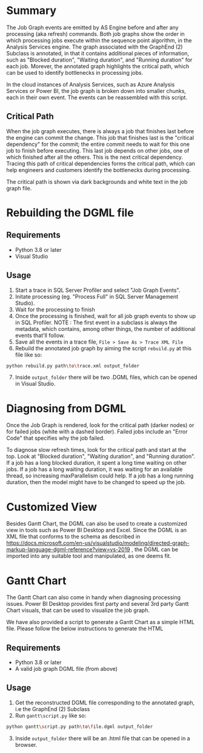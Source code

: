 # Summary

The Job Graph events are emitted by AS Engine before and after any processing (aka refresh) commands. Both job graphs show the order in which processing jobs execute within the sequence point algorithm, in the Analysis Services engine. The graph associated with the GraphEnd (2) Subclass is annotated, in that it contains additional pieces of information, such as "Blocked duration", "Waiting duration", and "Running duration" for each job. Morever, the annotated graph highlights the critical path, which can be used to identify bottlenecks in processing jobs.

In the cloud instances of Analysis Services, such as Azure Analysis Services or Power BI, the job graph is broken down into smaller chunks, each in their own event. The events can be reassembled with this script.

## Critical Path

When the job graph executes, there is always a job that finishes last before the engine can commit the change. This job that finishes last is the "critical dependency" for the commit; the entire commit needs to wait for this one job to finish before executing. This last job depends on other jobs, one of which finished after all the others. This is the next critical dependency. Tracing this path of critical dependencies forms the critical path, which can help engineers and customers identify the bottlenecks during processing.

The critical path is shown via dark backgrounds and white text in the job graph file.

# Rebuilding the DGML file

## Requirements

* Python 3.8 or later
* Visual Studio

## Usage

1. Start a trace in SQL Server Profiler and select "Job Graph Events".
2. Initate processing (eg. "Process Full" in SQL Server Management Studio).
3. Wait for the processing to finish
4. Once the processing is finished, wait for all job graph events to show up in SQL Profiler. NOTE : The first event in a subclass is always the metadata, which contains, among other things, the number of additional events that'll follow.
5. Save all the events in a trace file, `File > Save As > Trace XML File` 
6. Rebuild the annotated job graph by aiming the script `rebuild.py` at this file like so:

```bash
python rebuild.py path\to\trace.xml output_folder
```

7. Inside `output_folder` there will be two .DGML files, which can be opened in Visual Studio.

# Diagnosing from DGML

Once the Job Graph is rendered, look for the critical path (darker nodes) or for failed jobs (white with a dashed border). Failed jobs include an "Error Code" that specifies why the job failed.

To diagnose slow refresh times, look for the critical path and start at the top. Look at "Blocked duration", "Waiting duration", and "Running duration". If a job has a long blocked duration, it spent a long time waiting on other jobs. If a job has a long waiting duration, it was waiting for an available thread, so increasing maxParallelism could help. If a job has a long running duration, then the model might have to be changed to speed up the job.

# Customized View

Besides Gantt Chart, the DGML can also be used to create a customized view in tools such as Power BI Desktop and Excel. Since the DGML is an XML file that conforms to the schema as described in https://docs.microsoft.com/en-us/visualstudio/modeling/directed-graph-markup-language-dgml-reference?view=vs-2019 , the DGML can be imported into any suitable tool and manipulated, as one deems fit.

# Gantt Chart

The Gantt Chart can also come in handy when diagnosing processing issues. Power BI Desktop provides first party and several 3rd party Gantt Chart visuals, that can be used to visualize the job graph.

We have also provided a script to generate a Gantt Chart as a simple HTML file. Please follow the below instructions to generate the HTML

## Requirements

* Python 3.8 or later
* A valid job graph DGML file (from above)

## Usage

1. Get the reconstructed DGML file corresponding to the annotated graph, i.e the GraphEnd (2) Subclass
2. Run `gantt\script.py` like so:

```bash
python gantt\script.py path\to\file.dgml output_folder
```

3. Inside `output_folder` there will be an .html file that can be opened in a browser.
